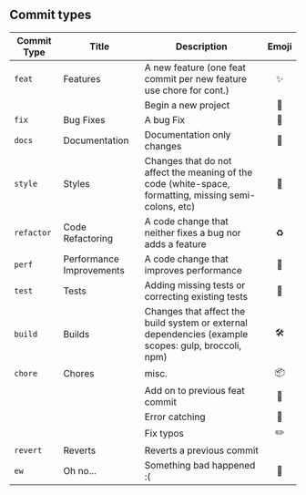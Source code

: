 ## Commit types

| Commit Type | Title                    | Description                                                                                                 | Emoji  |
| ----------- | ------------------------ | ----------------------------------------------------------------------------------------------------------- |:------:|
| `feat`      | Features                 | A new feature (one feat commit per new feature use chore for cont.)                                         | ✨     |
|             |                          | Begin a new project                                                                                         | 🎉     |       
| `fix`       | Bug Fixes                | A bug Fix                                                                                                   | 🐛     |
| `docs`      | Documentation            | Documentation only changes                                                                                  | 📝    |
| `style`     | Styles                   | Changes that do not affect the meaning of the code (white-space, formatting, missing semi-colons, etc)      | 🎨    |
| `refactor`  | Code Refactoring         | A code change that neither fixes a bug nor adds a feature                                                   | ♻️    |
| `perf`      | Performance Improvements | A code change that improves performance                                                                     | 🚀     |
| `test`      | Tests                    | Adding missing tests or correcting existing tests                                                           | 🚨     |
| `build`     | Builds                   | Changes that affect the build system or external dependencies (example scopes: gulp, broccoli, npm)         | 🛠     |
| `chore`     | Chores                   | misc.                                                                                                       | 📦️    |
|             |                          | Add on to previous feat commit                                                                              | 🚧    |
|             |                          | Error catching                                                                                              | 🥅    |
|             |                          | Fix typos                                                                                                   | ✏️    |
| `revert`    | Reverts                  | Reverts a previous commit   
| `ew`        | Oh no...                 | Something bad happened :(                                                                                   | 💩    |
